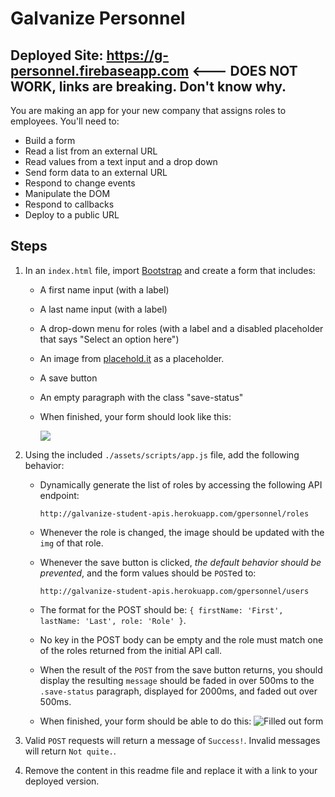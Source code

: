 # Galvanize Personnel

## Deployed Site: https://g-personnel.firebaseapp.com   <--- DOES NOT WORK, links are breaking. Don't know why.


You are making an app for your new company that assigns roles to employees. You'll need to:

* Build a form
* Read a list from an external URL
* Read values from a text input and a drop down
* Send form data to an external URL
* Respond to change events
* Manipulate the DOM
* Respond to callbacks
* Deploy to a public URL

## Steps

1. In an `index.html` file, import [Bootstrap](http://getbootstrap.com/) and create a form that includes:
    * A first name input (with a label)
    * A last name input (with a label)
    * A drop-down menu for roles (with a label and a disabled placeholder that says "Select an option here")
    * An image from [placehold.it](http://placehold.it) as a placeholder.
    * A save button
    * An empty paragraph with the class "save-status"
    * When finished, your form should look like this:

        ![](./mockups/a.png)

1. Using the included `./assets/scripts/app.js` file, add the following behavior:
    * Dynamically generate the list of roles by accessing the following API endpoint:

        ```
        http://galvanize-student-apis.herokuapp.com/gpersonnel/roles
        ```

    * Whenever the role is changed, the image should be updated with the `img` of that role.
    * Whenever the save button is clicked, *the default behavior should be prevented*, and the form values should be `POST`ed to:

        ```
        http://galvanize-student-apis.herokuapp.com/gpersonnel/users
        ```

    * The format for the POST should be: `{ firstName: 'First', lastName: 'Last', role: 'Role' }`.
    * No key in the POST body can be empty and the role must match one of the roles returned from the initial API call.
    * When the result of the `POST` from the save button returns, you should display the resulting `message` should be faded in over 500ms to the `.save-status` paragraph, displayed for 2000ms, and faded out over 500ms.
    * When finished, your form should be able to do this: ![Filled out form](./mockups/b.png)

1. Valid `POST` requests will return a message of `Success!`. Invalid messages will return `Not quite.`.

1. Remove the content in this readme file and replace it with a link to your deployed version.
